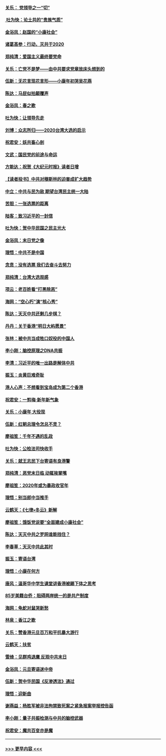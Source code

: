 #### [关乐： 党领导之一“切”](../pages/nsc993/n11804505.md?t=01201002) 
#### [ 吐为快：论土共的“贵族气质”](../pages/nsc993/n11804490.md?t=01201002) 
#### [金浴凤：赵国的“小康社会”](../pages/nsc993/n11804452.md?t=01201002) 
#### [诸葛高参：行动，灭共于2020](../pages/nsc993/n11804120.md?t=01201002) 
#### [郑纯清：爱国主义最终要党命](../pages/nsc993/n11802197.md?t=01201002) 
#### [关乐：亡党不是梦——由中共要求党章放床头想到的](../pages/nsc993/n11802156.md?t=01201002) 
#### [伍新：无花言现花言形——小康年初哭吴花燕](../pages/nsc993/n11800044.md?t=01201002) 
#### [陈达：马屁似拍颠覆声](../pages/nsc993/n11800010.md?t=01201002) 
#### [金浴凤：春之歌](../pages/nsc993/n11797687.md?t=01201002) 
#### [吐为快：让领导先走](../pages/nsc993/n11797512.md?t=01201002) 
#### [刘博：众志所归——2020台湾大选的启示](../pages/nsc993/n11796878.md?t=01201002) 
#### [祝君安：妖共畜心剖](../pages/nsc993/n11794273.md?t=01201002) 
#### [文武：国民党的前途与命运](../pages/nsc993/n11794198.md?t=01201002) 
#### [方能达：祝贺《大纪元时报》读者日增](../pages/nsc993/n11793807.md?t=01201002) 
#### [【读者投书】中共对穆斯林的迫害成扩大趋势](../pages/nsc993/n11791371.md?t=01201002) 
#### [中立：中共与民为敌 期望台湾民主统一大陆](../pages/nsc993/n11790392.md?t=01201002) 
#### [苦胆：一张选票的距离](../pages/nsc993/n11788914.md?t=01201002) 
#### [陆客：致习近平的一封信](../pages/nsc993/n11788867.md?t=01201002) 
#### [吐为快：贺中华民国之民主光大](../pages/nsc993/n11788618.md?t=01201002) 
#### [金浴凤：末日党之像](../pages/nsc993/n11787475.md?t=01201002) 
#### [理悟：中共不是中国](../pages/nsc993/n11787463.md?t=01201002) 
#### [念贲：没有选票  我们去奋斗去努力](../pages/nsc993/n11787398.md?t=01201002) 
#### [郑纯清：台湾大选观感](../pages/nsc993/n11786210.md?t=01201002) 
#### [项云：老百姓看“打黑除恶”](../pages/nsc993/n11785398.md?t=01201002) 
#### [海网：“空心朽”演“核心秀”](../pages/nsc993/n11783874.md?t=01201002) 
#### [陈达：天灭中共还剩几步棋？](../pages/nsc993/n11783719.md?t=01201002) 
#### [丹丹：关于香港“明日大屿愿景”](../pages/nsc993/n11783273.md?t=01201002) 
#### [张林：被中共当成牲口奴役的中国人](../pages/nsc993/n11782397.md?t=01201002) 
#### [李小刚：脑控原理之DNA共振](../pages/nsc993/n11780962.md?t=01201002) 
#### [李清：习近平的唯一出路是解体中共](../pages/nsc993/n11780866.md?t=01201002) 
#### [振玉：炎黄巨难奇耻](../pages/nsc993/n11779632.md?t=01201002) 
#### [港人心声：不想看到宝岛成为第二个香港](../pages/nsc993/n11778817.md?t=01201002) 
#### [祝君安：一剪梅‧新年新气象](../pages/nsc993/n11776340.md?t=01201002) 
#### [关乐：小康年 大役现](../pages/nsc993/n11774213.md?t=01201002) 
#### [伍新：红朝总理令怎总不灵？](../pages/nsc993/n11770813.md?t=01201002) 
#### [廖祖笙：千年不遇的乱政](../pages/nsc993/n11770373.md?t=01201002) 
#### [吐为快：公检法司快收手](../pages/nsc993/n11770359.md?t=01201002) 
#### [关乐：就王志民下台寄语有良港警](../pages/nsc993/n11769903.md?t=01201002) 
#### [郑纯清：恶党末日临 动辄挨掌嘴](../pages/nsc993/n11769356.md?t=01201002) 
#### [廖祖笙：2020年或为暴政收官年](../pages/nsc993/n11768216.md?t=01201002) 
#### [理悟：别当郎中当推手](../pages/nsc993/n11768243.md?t=01201002) 
#### [云鹤天：《七律▪冬云》新解](../pages/nsc993/n11768204.md?t=01201002) 
#### [廖祖笙：饿饭党说要“全面建成小康社会”](../pages/nsc993/n11767482.md?t=01201002) 
#### [陈达：天灭中共之罗网谁能挡住？](../pages/nsc993/n11767465.md?t=01201002) 
#### [李春草：天灭中共此其时](../pages/nsc993/n11767452.md?t=01201002) 
#### [振玉：寄语台湾](../pages/nsc993/n11767432.md?t=01201002) 
#### [理悟：小康在何方](../pages/nsc993/n11767394.md?t=01201002) 
#### [唐风：温哥华中学生课堂讲香港被踢下体之思考](../pages/nsc993/n11766848.md?t=01201002) 
#### [85岁美籍台侨：阻碍两岸统一的是共产制度](../pages/nsc993/n11765043.md?t=01201002) 
#### [海网：龟蛇对鼠哭新愁](../pages/nsc993/n11764895.md?t=01201002) 
#### [林泉：香江之歌](../pages/nsc993/n11764415.md?t=01201002) 
#### [关乐：赞香港元旦百万和平抗暴大游行](../pages/nsc993/n11764382.md?t=01201002) 
#### [云鹤天：扶贫](../pages/nsc993/n11764245.md?t=01201002) 
#### [雪绮：见群鸡退鹰  反观中共末日](../pages/nsc993/n11762112.md?t=01201002) 
#### [金浴凤：元旦寄语迷中帝](../pages/nsc993/n11761788.md?t=01201002) 
#### [伍新：贺中华民国《反渗透法》通过](../pages/nsc993/n11761994.md?t=01201002) 
#### [理悟：迎新曲](../pages/nsc993/n11761152.md?t=01201002) 
#### [谢燕益：杨胜军被非法拘禁致死案之紧急报案举报控告函](../pages/nsc993/n11756134.md?t=01201002) 
#### [李小刚：量子共振检测与中共的脑控武器](../pages/nsc993/n11754518.md?t=01201002) 
#### [祝君安：魔共百变亦是魔](../pages/nsc993/n11754469.md?t=01201002) 

----
#### [ >>> 更早内容 <<< ](../indexes/nsc993-earlier.md)

